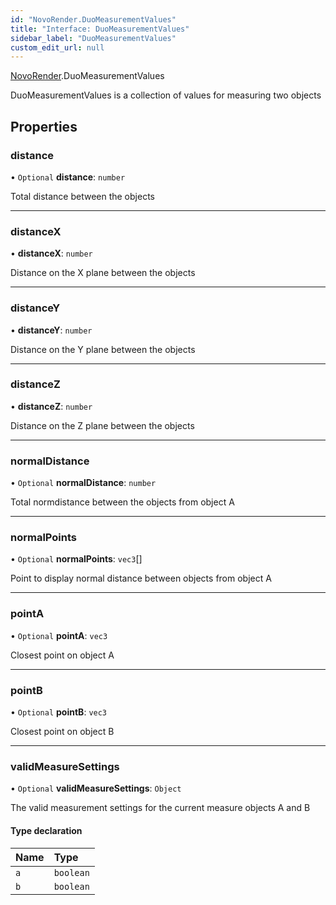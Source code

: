 ```yaml
---
id: "NovoRender.DuoMeasurementValues"
title: "Interface: DuoMeasurementValues"
sidebar_label: "DuoMeasurementValues"
custom_edit_url: null
---
```


[NovoRender](../namespaces/NovoRender.md).DuoMeasurementValues

DuoMeasurementValues is a collection of values for measuring two objects

## Properties

### distance

• `Optional` **distance**: `number`

Total distance between the objects

___

### distanceX

• **distanceX**: `number`

Distance on the X plane between the objects

___

### distanceY

• **distanceY**: `number`

Distance on the Y plane between the objects

___

### distanceZ

• **distanceZ**: `number`

Distance on the Z plane between the objects

___

### normalDistance

• `Optional` **normalDistance**: `number`

Total normdistance between the objects from object A

___

### normalPoints

• `Optional` **normalPoints**: `vec3`[]

Point to display normal distance between objects from object A

___

### pointA

• `Optional` **pointA**: `vec3`

Closest point on object A

___

### pointB

• `Optional` **pointB**: `vec3`

Closest point on object B

___

### validMeasureSettings

• `Optional` **validMeasureSettings**: `Object`

The valid measurement settings for the current measure objects A and B

#### Type declaration

| Name | Type |
| :------ | :------ |
| `a` | `boolean` |
| `b` | `boolean` |
